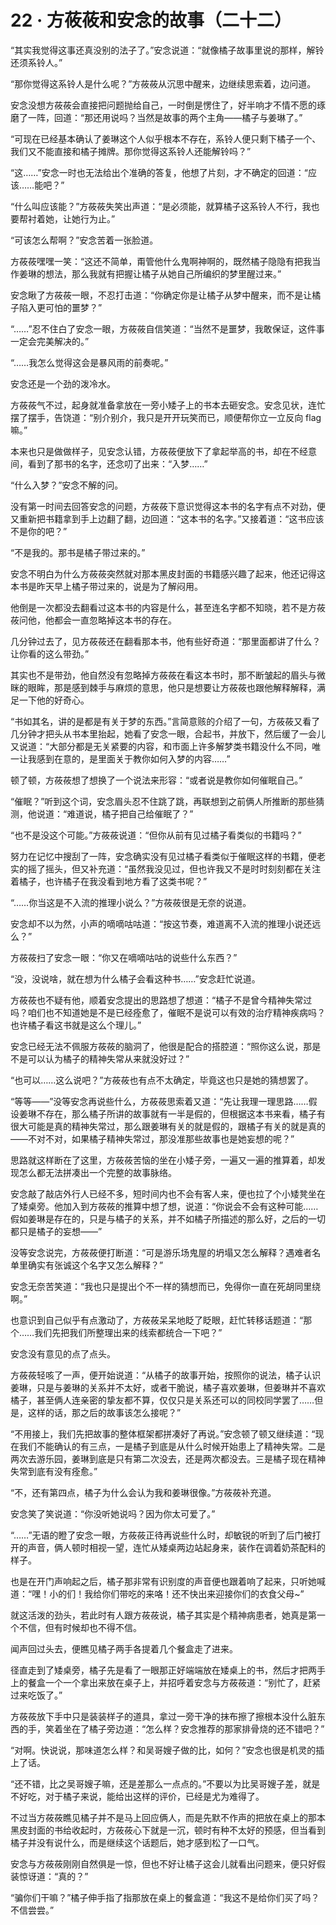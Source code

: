 # 22 · 方莜莜和安念的故事（二十二）

“其实我觉得这事还真没别的法子了。”安念说道：“就像橘子故事里说的那样，解铃还须系铃人。”

“那你觉得这系铃人是什么呢？”方莜莜从沉思中醒来，边继续思索着，边问道。

安念没想方莜莜会直接把问题抛给自己，一时倒是愣住了，好半响才不情不愿的琢磨了一阵，回道：“那还用说吗？当然是故事的两个主角——橘子与姜琳了。”

“可现在已经基本确认了姜琳这个人似乎根本不存在，系铃人便只剩下橘子一个、我们又不能直接和橘子摊牌。那你觉得这系铃人还能解铃吗？”

“这……”安念一时也无法给出个准确的答复，他想了片刻，才不确定的回道：“应该……能吧？”

“什么叫应该能？”方莜莜失笑出声道：“是必须能，就算橘子这系铃人不行，我也要帮衬着她，让她行为止。”

“可该怎么帮啊？”安念苦着一张脸道。

方莜莜嘿嘿一笑：“这还不简单，甭管他什么鬼啊神啊的，既然橘子隐隐有把我当作姜琳的想法，那么我就有把握让橘子从她自己所编织的梦里醒过来。”

安念瞅了方莜莜一眼，不忍打击道：“你确定你是让橘子从梦中醒来，而不是让橘子陷入更可怕的噩梦？”

“……”忍不住白了安念一眼，方莜莜自信笑道：“当然不是噩梦，我敢保证，这件事一定会完美解决的。”

“……我怎么觉得这会是暴风雨的前奏呢。”

安念还是一个劲的泼冷水。

方莜莜气不过，起身就准备拿放在一旁小矮子上的书本去砸安念。安念见状，连忙摆了摆手，告饶道：“别介别介，我只是开开玩笑而已，顺便帮你立一立反向 flag 嘛。”

本来也只是做做样子，见安念认错，方莜莜便放下了拿起举高的书，却在不经意间，看到了那书的名字，还念叨了出来：“入梦……”

“什么入梦？”安念不解的问。

没有第一时间去回答安念的问题，方莜莜下意识觉得这本书的名字有点不对劲，便又重新把书籍拿到手上边翻了翻，边回道：“这本书的名字。”又接着道：“这书应该不是你的吧？”

“不是我的。那书是橘子带过来的。”

安念不明白为什么方莜莜突然就对那本黑皮封面的书籍感兴趣了起来，他还记得这本书是昨天早上橘子带过来的，说是为了解闷用。

他倒是一次都没去翻看过这本书的内容是什么，甚至连名字都不知晓，若不是方莜莜问他，他都会一直忽略掉这本书的存在。

几分钟过去了，见方莜莜还在翻看那本书，他有些好奇道：“那里面都讲了什么？让你看的这么带劲。”

其实也不是带劲，他自然没有忽略掉方莜莜在看这本书时，那不断皱起的眉头与微眯的眼眸，那是感到棘手与麻烦的意思，他只是想要让方莜莜也跟他解释解释，满足一下他的好奇心。

“书如其名，讲的是都是有关于梦的东西。”言简意赅的介绍了一句，方莜莜又看了几分钟才把头从书本里抬起，她看了安念一眼，合起书，并放下，然后缓了一会儿又说道：“大部分都是无关紧要的内容，和市面上许多解梦类书籍没什么不同，唯一让我感到在意的，是里面关于教你如何入梦的内容……”

顿了顿，方莜莜想了想换了一个说法来形容：“或者说是教你如何催眠自己。”

“催眠？”听到这个词，安念眉头忍不住跳了跳，再联想到之前俩人所推断的那些猜测，他说道：“难道说，橘子把自己给催眠了？”

“也不是没这个可能。”方莜莜说道：“但你从前有见过橘子看类似的书籍吗？”

努力在记忆中搜刮了一阵，安念确实没有见过橘子看类似于催眠这样的书籍，便老实的摇了摇头，但又补充道：“虽然我没见过，但也许我又不是时时刻刻都在关注着橘子，也许橘子在我没看到地方看了这类书呢？”

“……你当这是不入流的推理小说么？”方莜莜很是无奈的说道。

安念却不以为然，小声的嘀嘀咕咕道：“按这节奏，难道离不入流的推理小说还远么？”

方莜莜扫了安念一眼：“你又在嘀嘀咕咕的说些什么东西？”

“没，没说啥，就在想为什么橘子会看这种书……”安念赶忙说道。

方莜莜也不疑有他，顺着安念提出的思路想了想道：“橘子不是曾今精神失常过吗？咱们也不知道她是不是已经痊愈了，催眠不是说可以有效的治疗精神疾病吗？也许橘子看这书就是这么个理儿。”

安念已经无法不佩服方莜莜的脑洞了，他很是配合的搭腔道：“照你这么说，那是不是可以认为橘子的精神失常从来就没好过？”

“也可以……这么说吧？”方莜莜也有点不太确定，毕竟这也只是她的猜想罢了。

“等等——”没等安念再说些什么，方莜莜思索着又道：“先让我理一理思路……假设姜琳不存在，那么橘子所讲的故事就有一半是假的，但根据这本书来看，橘子有很大可能是真的精神失常过，那么跟姜琳有关的就是假的，跟橘子有关的就是真的——不对不对，如果橘子精神失常过，那没准那些故事也是她妄想的呢？”

思路就这样断在了这里，方莜莜苦恼的坐在小矮子旁，一遍又一遍的推算着，却发现怎么都无法拼凑出一个完整的故事脉络。

安念敲了敲店外行人已经不多，短时间内也不会有客人来，便也拉了个小矮凳坐在了矮桌旁。他加入到方莜莜的推算中想了想，说道：“你说会不会有这种可能……假如姜琳是存在的，只是与橘子的关系，并不如橘子所描述的那么好，之后的一切都只是橘子的妄想——”

没等安念说完，方莜莜便打断道：“可是游乐场鬼屋的坍塌又怎么解释？遇难者名单里确实有张诚这个名字又怎么解释？”

安念无奈苦笑道：“我也只是提出个不一样的猜想而已，免得你一直在死胡同里绕啊。”

也意识到自己似乎有点激动了，方莜莜呆呆地眨了眨眼，赶忙转移话题道：“那个……我们先把我们所整理出来的线索都统合一下吧？”

安念没有意见的点了点头。

方莜莜轻咳了一声，便开始说道：“从橘子的故事开始，按照你的说法，橘子认识姜琳，只是与姜琳的关系并不太好，或者干脆说，橘子喜欢姜琳，但姜琳并不喜欢橘子，甚至俩人连亲密的挚友都不算，仅仅只是关系还可以的同校同学罢了……但是，这样的话，那之后的故事该怎么接呢？”

“不用接上，我们先把故事的整体框架都拼凑好了再说。”安念顿了顿又继续道：“现在我们不能确认的有三点，一是橘子到底是从什么时候开始患上了精神失常。二是两次去游乐园，姜琳到底是只有第二次没去，还是两次都没去。三是橘子现在精神失常到底有没有痊愈。”

“不，还有第四点，橘子为什么会认为我和姜琳很像。”方莜莜补充道。

安念笑了笑说道：“你没听她说吗？因为你太可爱了。”

“……”无语的瞪了安念一眼，方莜莜正待再说些什么时，却敏锐的听到了后门被打开的声音，俩人顿时相视一望，连忙从矮桌两边站起身来，装作在调着奶茶配料的样子。

也是在开门声响起之后，橘子那非常有识别度的声音便也跟着响了起来，只听她喊道：“嘿！小的们！我给你们带吃的来咯！还不快出来迎接你们的衣食父母~”

就这活泼的劲头，若此时有人跟方莜莜说，橘子其实是个精神病患者，她真是第一个不信，但有时候却也不得不信。

闻声回过头去，便瞧见橘子两手各提着几个餐盒走了进来。

径直走到了矮桌旁，橘子先是看了一眼那正好端端放在矮桌上的书，然后才把两手上的餐盒一个一个拿出来放在桌子上，并招呼着安念与方莜莜道：“别忙了，赶紧过来吃饭了。”

方莜莜放下手中只是装装样子的道具，拿过一旁干净的抹布擦了擦根本没什么脏东西的手，笑着坐在了橘子旁边道：“怎么样？安念推荐的那家排骨烧的还不错吧？”

“对啊。快说说，那味道怎么样？和吴哥嫂子做的比，如何？”安念也很是机灵的插上了话。

“还不错，比之吴哥嫂子嘛，还是差那么一点点的。”不要以为比吴哥嫂子差，就是不好吃，对于橘子来说，能给出这样的评价，已经是尤为难得了。

不过当方莜莜瞧见橘子并不是马上回应俩人，而是先默不作声的把放在桌上的那本黑皮封面的书给收起时，方莜莜心下就是一沉，顿时有种不太好的预感，但当看到橘子并没有说什么，而是继续这个话题后，她才感到松了一口气。

安念与方莜莜刚刚自然俱是一惊，但也不好让橘子这会儿就看出问题来，便只好假装惊讶道：“真的？”

“骗你们干嘛？”橘子伸手指了指那放在桌上的餐盒道：“我这不是给你们买了吗？不信尝尝。”
